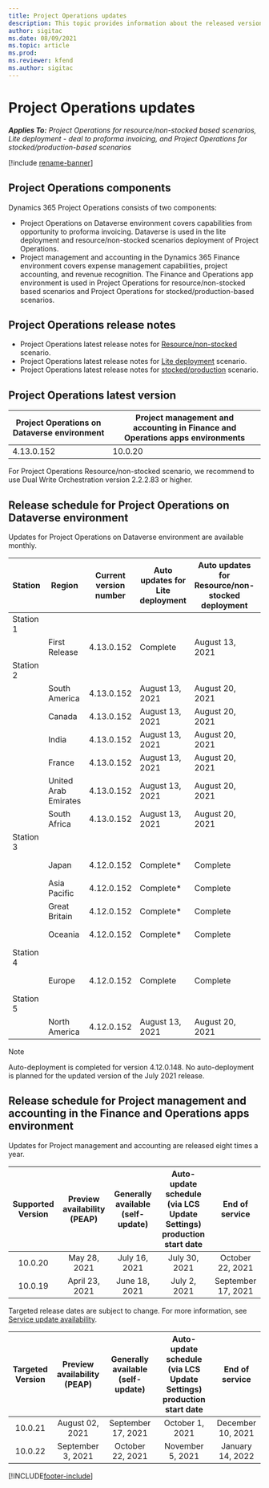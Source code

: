 ```yaml
---
title: Project Operations updates
description: This topic provides information about the released versions of Dynamics 365 Project Operations.
author: sigitac
ms.date: 08/09/2021
ms.topic: article
ms.prod:
ms.reviewer: kfend 
ms.author: sigitac
---
```


# Project Operations updates

_**Applies To:** Project Operations for resource/non-stocked based scenarios, Lite deployment - deal to proforma invoicing, and Project Operations for stocked/production-based scenarios_

[!include [rename-banner](~/includes/cc-data-platform-banner.md)]

## Project Operations components

Dynamics 365 Project Operations consists of two components:

- Project Operations on Dataverse environment covers capabilities from opportunity to proforma invoicing. Dataverse is used in the lite deployment and resource/non-stocked scenarios deployment of Project Operations.
- Project management and accounting in the Dynamics 365 Finance environment covers expense management capabilities, project accounting, and revenue recognition. The Finance and Operations app environment is used in Project Operations for resource/non-stocked based scenarios and Project Operations for stocked/production-based scenarios.

## Project Operations release notes
- Project Operations latest release notes for [Resource/non-stocked](whats-new-july-2021-resource-based.md) scenario.
- Project Operations latest release notes for [Lite deployment](../pro/whats-new/whats-new-july-2021-lite.md) scenario.
- Project Operations latest release notes for [stocked/production](../prod-pma/whats-new/whats-new-jul-2021-stocked.md) scenario.

## Project Operations latest version

| Project Operations on Dataverse environment | Project management and accounting in Finance and Operations apps environments | 
| --- | --- |
| 4.13.0.152 | 10.0.20 |

For Project Operations Resource/non-stocked scenario, we recommend to use Dual Write Orchestration version 2.2.2.83 or higher.

## Release schedule for Project Operations on Dataverse environment

Updates for Project Operations on Dataverse environment are available monthly. 

| Station | Region | Current version number | Auto updates for Lite deployment | Auto updates for Resource/non-stocked deployment | Next version number | Next version generally available |
|-----------|-----------------------|-----------------|--------------------|---------------------|---------------------|---------------------|
| Station 1 |   &nbsp;              |    &nbsp;       | &nbsp;             |      &nbsp;         |      &nbsp;         |      &nbsp;         |
|   &nbsp;  | First Release         |  4.13.0.152     | Complete           | August 13, 2021     | TBD                 | August 27, 2021     |
| Station 2 |   &nbsp;              |    &nbsp;       | &nbsp;             |      &nbsp;         |      &nbsp;         |      &nbsp;         |
|   &nbsp;  | South America         |  4.13.0.152     | August 13, 2021    | August 20, 2021     | TBD                 | August 27, 2021     |
|    &nbsp; | Canada                |  4.13.0.152     | August 13, 2021    | August 20, 2021     | TBD                 | August 27, 2021     |
|   &nbsp;  | India                 |  4.13.0.152     | August 13, 2021    | August 20, 2021     | TBD                 | August 27, 2021     |
|   &nbsp;  | France                |  4.13.0.152     | August 13, 2021    | August 20, 2021     | TBD                 | August 27, 2021     |
|   &nbsp;  | United Arab Emirates  |  4.13.0.152     | August 13, 2021    | August 20, 2021     | TBD                 | August 27, 2021     |
|   &nbsp;  | South Africa          |  4.13.0.152     | August 13, 2021    | August 20, 2021     | TBD                 | August 27, 2021     |
| Station 3 |      &nbsp;           |     &nbsp;      |     &nbsp;         |      &nbsp;         |      &nbsp;         |      &nbsp;         |
|   &nbsp;  | Japan                 |  4.12.0.152     | Complete*          | Complete            | 4.13.0.152          | August 13, 2021     |
|   &nbsp;  | Asia Pacific          |  4.12.0.152     | Complete*          | Complete            | 4.13.0.152          | August 13, 2021     |
|   &nbsp;  | Great Britain         |  4.12.0.152     | Complete*          | Complete            | 4.13.0.152          | August 13, 2021     |
|   &nbsp;  | Oceania               |  4.12.0.152     | Complete*          | Complete            | 4.13.0.152          | August 13, 2021     |
| Station 4 |     &nbsp;            |     &nbsp;      |     &nbsp;         |      &nbsp;         |      &nbsp;         |      &nbsp;         |
|   &nbsp;  | Europe                |  4.12.0.152     | Complete           | Complete            | 4.13.0.152          | August 20, 2021     |
| Station 5 |     &nbsp;            |     &nbsp;      |     &nbsp;         |      &nbsp;         |      &nbsp;         |      &nbsp;         |
|   &nbsp;  | North America         |  4.12.0.152     | August 13, 2021    | August 20, 2021     | 4.13.0.152          | August 27, 2021     |


> [!NOTE]
> Auto-deployment is completed for version 4.12.0.148. No auto-deployment is planned for the updated version of the July 2021 release.

## Release schedule for Project management and accounting in the Finance and Operations apps environment

Updates for Project management and accounting are released eight times a year.

|          Supported Version          | Preview availability (PEAP) | Generally available (self-update) | Auto-update schedule (via LCS Update Settings) production start date |   End of service   |
|:-------------------------:|:---------------------------:|:---------------------------------:|:--------------------------------------------------------------------:|:------------------:|
|          10.0.20          |         May 28, 2021        |           July 16, 2021           |                             July 30, 2021                             |  October 22, 2021  |
|          10.0.19          |        April 23, 2021       |            June 18, 2021           |                             July 2, 2021                             | September 17, 2021 |



Targeted release dates are subject to change. For more information, see [Service update availability](/dynamics365/fin-ops-core/fin-ops/get-started/public-preview-releases?toc=%2fdynamics365%2ffinance%2ftoc.json).

|          Targeted Version          | Preview availability (PEAP) | Generally available (self-update) | Auto-update schedule (via LCS Update Settings) production start date |   End of service   |
|:-------------------------:|:---------------------------:|:---------------------------------:|:--------------------------------------------------------------------:|:------------------:|
|          10.0.21          |         August 02, 2021     |           September 17, 2021      |                             October 1, 2021                           |  December 10, 2021  |
|          10.0.22          |      September 3, 2021      |          October 22, 2021         |                           November 5, 2021                           |  January 14, 2022  |

[!INCLUDE[footer-include](../includes/footer-banner.md)]
